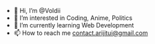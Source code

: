 - 👋 Hi, I’m @Voldii
- 👀 I’m interested in Coding, Anime, Politics
- 🌱 I’m currently learning Web Development
- 📫 How to reach me contact.arijitui@gmail.com

<!---
Voldii/Voldii is a ✨ special ✨ repository because its `README.md` (this file) appears on your GitHub profile.
You can click the Preview link to take a look at your changes.
--->
